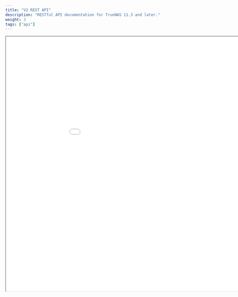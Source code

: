 ```yaml
---
title: "V2 REST API"
description: "RESTful API documentation for TrueNAS 11.3 and later."
weight: 3
tags: ["api"]
---
```



<iframe id="inlineFrame"
    title="Inline Frame"
    width="1000"
    height="800"
    src="../rest_api.html">
</iframe>
